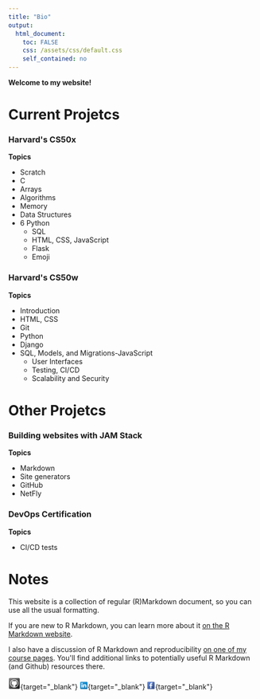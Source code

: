 ```yaml
---
title: "Bio"
output: 
  html_document:
    toc: FALSE
    css: /assets/css/default.css
    self_contained: no  
---
```


<link rel="stylesheet" type="text/css" media="all" href="/assets/css/default.css" />

**Welcome to my website!**


# Current Projetcs

### Harvard's CS50x
**Topics**

- Scratch
- C
- Arrays
- Algorithms
- Memory
- Data Structures
- 6 Python
  - SQL
  - HTML, CSS, JavaScript
  - Flask
  - Emoji

### Harvard's CS50w
**Topics**

- Introduction
- HTML, CSS
- Git
- Python
- Django
- SQL, Models, and Migrations-JavaScript
  - User Interfaces
  - Testing, CI/CD
  - Scalability and Security

# Other Projetcs

### Building websites with JAM Stack
**Topics**

- Markdown
- Site generators
- GitHub
- NetFly

### DevOps Certification
**Topics**

- CI/CD tests

# Notes

This website is a collection of regular (R)Markdown document, so you can use all the usual formatting.

If you are new to R Markdown, you can learn more about it [on the R Markdown website](https://rmarkdown.rstudio.com/). 

I also have a discussion of R Markdown and reproducibility [on one of my course pages](https://andreashandel.github.io/MADAcourse/1e_ToolsforReproducibility.html). You'll find additional links to potentially useful R Markdown (and Github) resources there.

[![Github](/images/Github-icon.png)](https://github.com/rolandougalde){target="_blank"}
[![Linkedin](/images/Linkedin-icon.png)](https://www.linkedin.com/in/rolando-ugalde-327a4a76/){target="_blank"}
[![Facebook](/images/Facebook-icon.png)](https://www.facebook.com/rolando.ugalde){target="_blank"}

